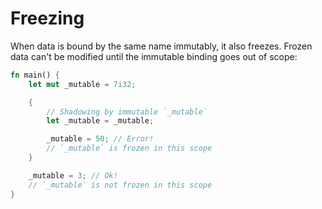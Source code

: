# Freezing

When data is bound by the same name immutably, it also freezes.
Frozen data can't be modified until the immutable binding goes out of scope:

```rs
fn main() {
    let mut _mutable = 7i32;

    {
        // Shadowing by immutable `_mutable`
        let _mutable = _mutable;

        _mutable = 50; // Error!
        // `_mutable` is frozen in this scope
    }

    _mutable = 3; // Ok!
    // `_mutable` is not frozen in this scope
}
```

